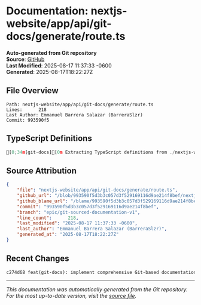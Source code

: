 # Documentation: nextjs-website/app/api/git-docs/generate/route.ts

**Auto-generated from Git repository**  
**Source**: [GitHub](/blob/993590f5d3b3c057d3f529169116d9ae214f8bef/nextjs-website/app/api/git-docs/generate/route.ts)  
**Last Modified**: 2025-08-17 11:37:33 -0600  
**Generated**: 2025-08-17T18:22:27Z

## File Overview

```
Path: nextjs-website/app/api/git-docs/generate/route.ts
Lines:      218
Last Author: Emmanuel Barrera Salazar (BarreraSlzr)
Commit: 993590f5
```

## TypeScript Definitions

```typescript
[0;34m[git-docs][0m Extracting TypeScript definitions from ./nextjs-website/app/api/git-docs/generate/route.ts
```

## Source Attribution

```json
{
    "file": "nextjs-website/app/api/git-docs/generate/route.ts",
    "github_url": "/blob/993590f5d3b3c057d3f529169116d9ae214f8bef/nextjs-website/app/api/git-docs/generate/route.ts",
    "github_blame_url": "/blame/993590f5d3b3c057d3f529169116d9ae214f8bef/nextjs-website/app/api/git-docs/generate/route.ts",
    "commit": "993590f5d3b3c057d3f529169116d9ae214f8bef",
    "branch": "epic/git-sourced-documentation-v1",
    "line_count":      218,
    "last_modified": "2025-08-17 11:37:33 -0600",
    "last_author": "Emmanuel Barrera Salazar (BarreraSlzr)",
    "generated_at": "2025-08-17T18:22:27Z"
}
```

## Recent Changes

```diff
c274d68 feat(git-docs): implement comprehensive Git-based documentation system
```

---
*This documentation was automatically generated from the Git repository. 
For the most up-to-date version, visit the [source file](/blob/993590f5d3b3c057d3f529169116d9ae214f8bef/nextjs-website/app/api/git-docs/generate/route.ts).*
